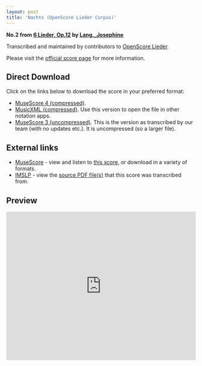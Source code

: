 ```yaml
---
layout: post
title: 'Nachts (OpenScore Lieder Corpus)'
---
```


__No.2 from [6 Lieder, Op.12](https://fourscoreandmore.org/openscore/lieder/Lang%2C_Josephine/6_Lieder%2C_Op.12/) by [Lang,_Josephine](https://fourscoreandmore.org/openscore/lieder/Lang%2C_Josephine)__

Transcribed and maintained by contributors to [OpenScore Lieder].

Please visit the [official score page] for more information.

[official score page]: https://musescore.com/openscore-lieder-corpus/scores/6060726
[OpenScore Lieder]: https://musescore.com/openscore-lieder-corpus

## Direct Download

Click on the links below to download the score in your preferred format:
- [MuseScore 4 (compressed)](https://fourscoreandmore.org/openscore/lieder/Lang%2C_Josephine/6_Lieder%2C_Op.12/2_Nachts.mscz).
- [MusicXML (compressed)](https://fourscoreandmore.org/openscore/lieder/Lang%2C_Josephine/6_Lieder%2C_Op.12/2_Nachts.mxl). Use this version to open the file in other notation apps.
- [MuseScore 3 (uncompressed)](https://raw.githubusercontent.com/OpenScore/Lieder/refs/heads/main/scores/Lang%2C_Josephine/6_Lieder%2C_Op.12/2_Nachts/lc6060726.mscx). This is the version as transcribed by our team (with no updates etc.). It is uncompressed (so a larger file).

## External links

- [MuseScore] - view and listen to [this score][MuseScore], or download in a variety of formats.
- [IMSLP] - view the [source PDF file(s)][IMSLP] that this score was transcribed from.

[MuseScore]: https://musescore.com/score/6060726
[IMSLP]: https://imslp.org/wiki/Special:ReverseLookup/616473

## Preview

<iframe width="100%" height="394" src="https://musescore.com/openscore-lieder-corpus/scores/6060726/embed" frameborder="0" allowfullscreen allow="autoplay; fullscreen"></iframe>
